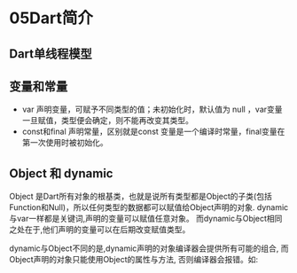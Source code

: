 # 05Dart简介

## Dart单线程模型


## 变量和常量
* var 声明变量，可赋予不同类型的值；未初始化时，默认值为 null ，var变量一旦赋值，类型便会确定，则不能再改变其类型。
* const和final 声明常量，区别就是const 变量是一个编译时常量，final变量在第一次使用时被初始化。

## Object 和 dynamic
Object 是Dart所有对象的根基类，也就是说所有类型都是Object的子类(包括Function和Null)，所以任何类型的数据都可以赋值给Object声明的对象. dynamic与var一样都是关键词,声明的变量可以赋值任意对象。 而dynamic与Object相同之处在于,他们声明的变量可以在后期改变赋值类型。

dynamic与Object不同的是,dynamic声明的对象编译器会提供所有可能的组合, 而Object声明的对象只能使用Object的属性与方法, 否则编译器会报错。如: